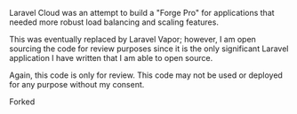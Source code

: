 Laravel Cloud was an attempt to build a "Forge Pro" for applications that needed more robust load balancing and scaling features.

This was eventually replaced by Laravel Vapor; however, I am open sourcing the code for review purposes since it is the only significant Laravel application I have written that I am able to open source.

Again, this code is only for review. This code may not be used or deployed for any purpose without my consent.

Forked
